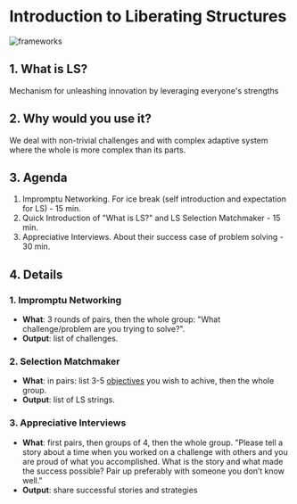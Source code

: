 <!-- numbers -->

# Introduction to Liberating Structures

![frameworks](https://i.imgur.com/ER5iCTY.jpg)

## 1. What is LS?
Mechanism for unleashing innovation by leveraging everyone's strengths

## 2. Why would you use it?
We deal with non-trivial challenges and with complex adaptive system where the whole is more complex than its parts.

## 3. Agenda
1. Impromptu Networking. For ice break (self introduction and expectation for LS) - 15 min.
2. Quick Introduction of "What is LS?" and LS Selection Matchmaker  - 15 min.
3. Appreciative Interviews. About their success case of problem solving - 30 min.

## 4. Details
### 1. Impromptu Networking
* **What**: 3 rounds of pairs, then the whole group: "What challenge/problem are you trying to solve?".
* **Output**: list of challenges.

### 2. Selection Matchmaker
* **What**: in pairs: list 3-5 [objectives](http://static1.1.sqspcdn.com/static/f/1272828/26815329/1453767966000/LS+Selection+Matchmaker+v+9.pdf?token=1kNYM%2BJPKnxsnY6gKnG4x21HHZU%3D) you wish to achive, then the whole group.
* **Output**: list of LS strings.

### 3. Appreciative Interviews
* **What**: first pairs, then groups of 4, then the whole group. "Please tell a story about a time when you worked on a challenge with others and you are proud of what you accomplished. What is the story and what made the success possible? Pair up preferably with someone you don’t know well."
* **Output**: share successful stories and strategies

